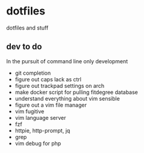 # dotfiles

dotfiles and stuff

## dev to do

In the pursuit of command line only development

* git completion
* figure out caps lack as ctrl
* figure out trackpad settings on arch
* make docker script for pulling fitdegree database
* understand everything about vim sensible
* figure out a vim file manager
* vim fugitive
* vim language server
* fzf
* httpie, http-prompt, jq
* grep
* vim debug for php
